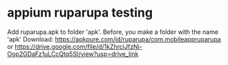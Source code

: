 # appium ruparupa testing

Add ruparupa.apk to folder 'apk'. Before, you make a folder with the name 'apk'
Download: https://apkpure.com/id/ruparupa/com.mobileappruparupa or https://drive.google.com/file/d/1kZhrciJfzNi-Oop2GDaFz1uLCcQtq5SI/view?usp=drive_link
 
